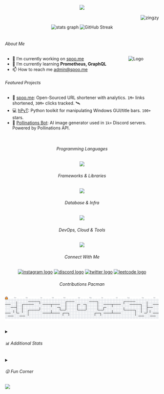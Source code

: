<p align="center">
<img src="https://capsule-render.vercel.app/api?type=waving&height=300&color=gradient&text=Hello👋%20I%20am%20Zingzy!&section=header&reversal=false&textBg=false&animation=twinkling&fontAlign=50&fontAlignY=30&desc=I%20worship%20Randomness&descAlignY=56&descSize=27"/>
</p>


<p align="right"> <img src="https://komarev.com/ghpvc/?username=zingzy&label=Profile%20views&color=0e75b6&style=flat" alt="zingzy" /> </p>



<div align="center">
  <img src="https://github-readme-stats.vercel.app/api?username=zingzy&show_icons=true&disable_animations=false&theme=transparent&hide_border=false" height="130" alt="stats graph"  />
  <img src="https://streak-stats.demolab.com?user=zingzy&theme=transparent&hide_border=false" height="130" alt="GitHub Streak" />
</div>

<br>

<h6>About Me</h6>

<picture>
  <source media="(prefers-color-scheme: dark)" srcset="https://github.com/user-attachments/assets/00200990-d7e6-42f4-821d-0e18f5f84ae7">
  <source media="(prefers-color-scheme: light)" srcset="https://github.com/user-attachments/assets/3c8d8e5d-a4c5-4f4d-baa3-5c40e4175cee">
  <a href="https://spoo.me" target="blank">
    <img align="right" alt="Logo" src="https://github.com/user-attachments/assets/00200990-d7e6-42f4-821d-0e18f5f84ae7" width=100>
  </a>
</picture>

- 🔭 I’m currently working on [spoo.me](https://github.com/spoo-me)
- 🌱 I’m currently learning **Prometheus, GraphQL**
- 📫 How to reach me <admin@spoo.me>

<h6>Featured Projects</h6>

- 🔗 [spoo.me](https://github.com/spoo-me/url-shortener): Open-Sourced URL shortener with analytics. `1M+` links shortened, `30M+` clicks tracked. 🛰️
- 💻 [hPyT](https://github.com/zingzy/hPyT): Python toolkit for manipulating Windows GUI/title bars. `100+` stars.
- 🤖 [Pollinations Bot](https://github.com/zingzy/pollinations.ai-bot): AI image generator used in `1k+` Discord servers. Powered by Pollinations API.


<br>

<h6 align="center">Programming Languages</h6>

<p align="center">
  <image src="https://skillicons.dev/icons?i=py,js,ts,go,java,html,css,bash,cpp"></image>
</p>


<h6 align="center">Frameworks & Libraries</h6>

<p align="center">
  <image src="https://skillicons.dev/icons?i=fastapi,flask,django,nodejs,react,tailwind,vite"></image>
</p>


<h6 align="center">Database & Infra</h6>

<p align="center">
  <image src="https://skillicons.dev/icons?i=mongodb,postgres,mysql,redis,rabbitmq,kafka"></image>
</p>


<h6 align="center">DevOps, Cloud & Tools</h6>

<p align="center">
  <image src="https://skillicons.dev/icons?i=docker,kubernetes,aws,azure,cloudflare,git,jenkins,githubactions,selenium,bots"></image>
</p>

<h6 align="center">Connect With Me</h6>

<p align="center">
  <a href="https://instagram.com/h1r19y" target="blank"><img src="https://ziadoua.github.io/m3-Markdown-Badges/badges/Instagram/instagram2.svg" height="25" alt="instagram logo"/></a>
  <a href="https://discord.gg/6UQa6FffqU" target="blank"><img src="https://ziadoua.github.io/m3-Markdown-Badges/badges/Discord/discord2.svg" height="25" alt="discord logo"  /></a>
  <a href="https://twitter.com/zingzy3" target="blank"><img src="https://ziadoua.github.io/m3-Markdown-Badges/badges/Twitter/twitter2.svg" height="25" alt="twitter logo"  /></a>
  <a href="https://leetcode.com/u/Zingzy/" target="blank"><img src="https://ziadoua.github.io/m3-Markdown-Badges/badges/LeetCode/leetcode3.svg" height="25" alt="leetcode logo"  /></a>
</p>


###

<h6 align="center">Contributions Pacman</h6>

<picture>
  <source media="(prefers-color-scheme: dark)" srcset="https://raw.githubusercontent.com/zingzy/zingzy/output/pacman-contribution-graph-dark.svg">
  <source media="(prefers-color-scheme: light)" srcset="https://raw.githubusercontent.com/zingzy/zingzy/output/pacman-contribution-graph.svg">
  <img alt="pacman contribution graph" src="https://raw.githubusercontent.com/zingzy/zingzy/output/pacman-contribution-graph.svg"">
</picture>

###

<details>
<summary><h6>📊 Additional Stats</h6></summary>

<br clear="both">

<h6 align="center">GitHub Trophies</h6>

<p align="center">
    <a href="https://github.com/ryo-ma/github-profile-trophy"><img src="https://github-profile-trophy.vercel.app/?username=zingzy&theme=radical&no-frame=false&no-bg=true&margin-w=5" alt="zingzy" /></a>
</p>


<img src="https://api.star-history.com/svg?repos=zingzy/hPyT,spoo-me/url-shortener,zingzy/pollinations.ai-bot,Zingzy/fluent-2048&type=Date&theme=dark">


---

</details>

<details>

<summary><h6>😜 Fun Corner</h6></summary>

###

<div align="center">

<table>
  <tr>
    <td align="center">🐙 Octo Ring</td>
    <td align="center">✍️ Random Dev Quote</td>
  </tr>

  <tr>
    <td><a href="https://octo-ring.com/"><img src="https://octo-ring.com/static/img/widget/top.png" width="99%" alt="Octo Ring logo" align="top"></a><br><a href="https://octo-ring.com/p/Zingzy/prev"><img src="https://octo-ring.com/static/img/widget/prev.png" width="33%" alt="previous" align="top" title="previous profile"></a><a href="https://octo-ring.com/p/Zingzy/random"><img src="https://octo-ring.com/static/img/widget/random.png" width="33%" alt="random" align="top" title="random profile"></a><a href="https://octo-ring.com/p/Zingzy/next"><img src="https://octo-ring.com/static/img/widget/next.png" width="33%" alt="next" align="top" title="next profile"></a><br><a href="https://octo-ring.com/"><img src="https://octo-ring.com/static/img/widget/bottom.png" width="99%" alt="check out other GitHub profiles in the Octo Ring" align="top"></a></td>
    <td><img src="https://quotes-github-readme.vercel.app/api?type=vertical&theme=dark" style="height: 300px;"></td>
  </tr>
</table>
</div>

</details>

<img src="https://capsule-render.vercel.app/api?type=waving&height=150&color=gradient&section=footer">
